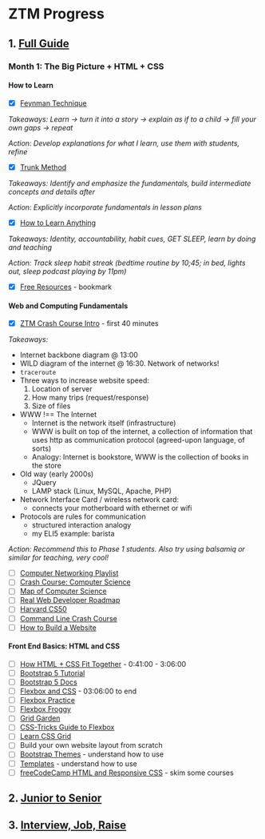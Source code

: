 # ZTM Progress

## 1. [Full Guide](https://archive.ph/Gwofg)

### Month 1: The Big Picture + HTML + CSS

#### How to Learn

- [x] [Feynman Technique](https://archive.ph/AOdpk)  

*Takeaways: Learn -> turn it into a story -> explain as if to  a child -> fill your own gaps -> repeat*  

*Action: Develop explanations for what I learn, use them with students, refine* 

- [x] [Trunk Method](https://archive.ph/3jYJ3)

*Takeaways: Identify and emphasize the fundamentals, build intermediate concepts and details after*  

*Action: Explicitly incorporate fundamentals in lesson plans*  

- [x] [How to Learn Anything](https://archive.ph/wip/KmxKA)

*Takeaways: Identity, accountability, habit cues, GET SLEEP, learn by doing and teaching*  

*Action: Track sleep habit streak (bedtime routine by 10;45; in bed, lights out, sleep podcast playing by 11pm)*  

- [x] [Free Resources](https://zerotomastery.io/resources/) - bookmark

#### Web and Computing Fundamentals

- [x] [ZTM Crash Course Intro](https://www.youtube.com/watch?v=0kS3M8a6kP8&list=RDCMUCt7T2EvYBqvlxNU3fbE4Y7g&index=1) - first 40 minutes

*Takeaways:*
- Internet backbone diagram @ 13:00
- WILD diagram of the internet @ 16:30. Network of networks!
- ```traceroute```
- Three ways to increase website speed:
   1. Location of server
   2. How many trips (request/response)
   3. Size of files
- WWW !== The Internet
  - Internet is the network itself (infrastructure)
  - WWW is built on top of the internet, a collection of information that uses http as communication protocol (agreed-upon language, of sorts)
  - Analogy: Internet is bookstore, WWW is the collection of books in the store
- Old way (early 2000s)
  - JQuery
  - LAMP stack (Linux, MySQL, Apache, PHP)
- Network Interface Card / wireless network card: 
  - connects your motherboard with ethernet or wifi
- Protocols are rules for communication 
  - structured interaction analogy
  - my ELI5 example: barista

*Action: Recommend this to Phase 1 students. Also try using balsamiq or similar for teaching, very cool!*

- [ ] [Computer Networking Playlist](https://archive.ph/Rl6IH)
- [ ] [Crash Course: Computer Science](https://archive.ph/tvngn)
- [ ] [Map of Computer Science](https://archive.ph/qFMgg)
- [ ] [Real Web Developer Roadmap](https://archive.ph/jdzZs)
- [ ] [Harvard CS50](https://www.youtube.com/watch?v=y62zj9ozPOM&list=PLhQjrBD2T3828ZVcVzEIhsHVgjANGZveu)
- [ ] [Command Line Crash Course](https://archive.ph/Acwd7)
- [ ] [How to Build a Website](https://www.youtube.com/watch?v=tq7dqdHCc7U&list=PLoYCgNOIyGAB_8_iq1cL8MVeun7cB6eNc)

#### Front End Basics: HTML and CSS
- [ ] [How HTML + CSS Fit Together](https://www.youtube.com/watch?v=0kS3M8a6kP8&t=2487&list=RDCMUCt7T2EvYBqvlxNU3fbE4Y7g&index=2&ab_channel=ZeroToMastery) - 0:41:00 - 3:06:00
- [ ] [Bootstrap 5 Tutorial](https://www.youtube.com/watch?v=rQryOSyfXmI&list=PLl1gkwYU90QlfX9oIJvC4JJKaucei7Hx8&t=0s)
- [ ] [Bootstrap 5 Docs](https://getbootstrap.com/docs)
- [ ] [Flexbox and CSS](https://www.youtube.com/watch?v=0kS3M8a6kP8&t=11165&list=RDCMUCt7T2EvYBqvlxNU3fbE4Y7g&index=2&ab_channel=ZeroToMastery) - 03:06:00 to end
- [ ] [Flexbox Practice](https://flexiting.com/playground/)
- [ ] [Flexbox Froggy](https://flexboxfroggy.com/)
- [ ] [Grid Garden](http://cssgridgarden.com/)
- [ ] [CSS-Tricks Guide to Flexbox](https://css-tricks.com/snippets/css/a-guide-to-flexbox/)
- [ ] [Learn CSS Grid](https://learncssgrid.com/)
- [ ] Build your own website layout from scratch
- [ ] [Bootstrap Themes](https://startbootstrap.com/themes) - understand how to use
- [ ] [Templates](https://html5up.net/) - understand how to use
- [ ] [freeCodeCamp HTML and Responsive CSS](https://www.freecodecamp.org/learn/2022/responsive-web-design) - skim some courses

## 2. [Junior to Senior](https://archive.ph/0DGwN)

## 3. [Interview, Job, Raise](https://archive.ph/4Okzz)